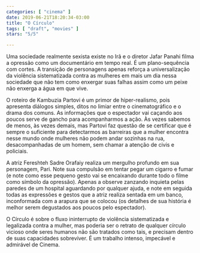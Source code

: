 ```yaml
---
categories: [ "cinema" ]
date: 2019-06-21T18:20:34-03:00
title: "O Círculo"
tags: [ "draft", "movies" ]
stars: "5/5"

---
```

Uma sociedade realmente sexista existe no Irã e o diretor Jafar Panahi filma a opressão como um documentário em tempo real. É um plano-sequência com cortes. A transição de personagens apenas reforça a universalização da violência sistematizada contra as mulheres em mais um dia nessa sociedade que não tem como enxergar suas falhas assim como um peixe não enxerga a água em que vive.

O roteiro de Kambuzia Partovi é um primor de hiper-realismo, pois apresenta diálogos simples, ditos no limiar entre o cinematográfico e o drama dos comuns. As informações que o espectador vai caçando aos poucos serve de gancho para acompanharmos a ação. Às vezes sabemos de menos, às vezes demais, mas Partovi faz questão de se certificar que é sempre o suficiente para detectarmos as barreiras que a mulher encontra nesse mundo onde mulheres não podem andar sozinhas na rua, desacompanhadas de um homem, sem chamar a atenção de civis e policiais.

A atriz Fereshteh Sadre Orafaiy realiza um mergulho profundo em sua personagem, Pari. Note sua compulsão em tentar pegar um cigarro e fumar (e note como esse pequeno gesto vai se encaixando durante todo o filme como símbolo da opressão). Apenas a observe zanzando inquieta pelas paredes de um hospital aguardando por qualquer ajuda, e note em seguida todas as expressões e gestos que a atriz realiza sentada em um banco, inconformada com a arapura que se colocou (os detalhes de sua história é melhor serem degustados aos poucos pelo espectador).

O Círculo é sobre o fluxo ininterrupto de violência sistematizada e legalizada contra a mulher, mas poderia ser o retrato de qualquer círculo vicioso onde seres humanos não são tratados como tais, e precisam dentro de suas capacidades sobreviver. É um trabalho intenso, impecável e admirável de Cinema.
